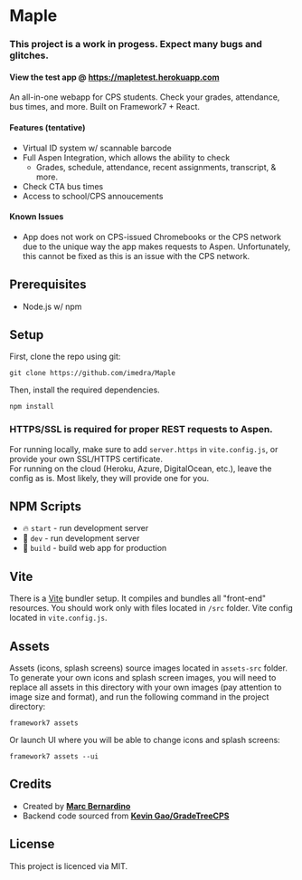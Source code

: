# Maple
### This project is a work in progess. Expect many bugs and glitches.
#### View the test app @ https://mapletest.herokuapp.com

An all-in-one webapp for CPS students. Check your grades, attendance, bus times, and more. Built on Framework7 + React.
#### Features (tentative)
- Virtual ID system w/ scannable barcode
- Full Aspen Integration, which allows the ability to check
  - Grades, schedule, attendance, recent assignments, transcript, & more.
- Check CTA bus times 
- Access to school/CPS annoucements

#### Known Issues
- App does not work on CPS-issued Chromebooks or the CPS network due to the unique way the app makes requests to Aspen. Unfortunately, this cannot be fixed as this is an issue with the CPS network.

## Prerequisites
- Node.js w/ npm 

## Setup

First, clone the repo using git:
```
git clone https://github.com/imedra/Maple
```
Then, install the required dependencies.
```
npm install
```

### HTTPS/SSL is required for proper REST requests to Aspen.
For running locally, make sure to add ``server.https`` in ``vite.config.js``, or provide your own SSL/HTTPS certificate.
</br>
For running on the cloud (Heroku, Azure, DigitalOcean, etc.), leave the config as is. Most likely, they will provide one for you.
</br>

## NPM Scripts

* 🔥 `start` - run development server
* 🔧 `dev` - run development server
* 🔧 `build` - build web app for production

## Vite

There is a [Vite](https://vitejs.dev) bundler setup. It compiles and bundles all "front-end" resources. You should work only with files located in `/src` folder. Vite config located in `vite.config.js`.

## Assets

Assets (icons, splash screens) source images located in `assets-src` folder. To generate your own icons and splash screen images, you will need to replace all assets in this directory with your own images (pay attention to image size and format), and run the following command in the project directory:

```
framework7 assets
```

Or launch UI where you will be able to change icons and splash screens:

```
framework7 assets --ui
```

## Credits
- Created by [**Marc Bernardino**](https://github.com/imEdra)
- Backend code sourced from [**Kevin Gao/GradeTreeCPS**](https://github.com/gaojunxuan/GradeTreeCPS)

## License
This project is licenced via MIT.
